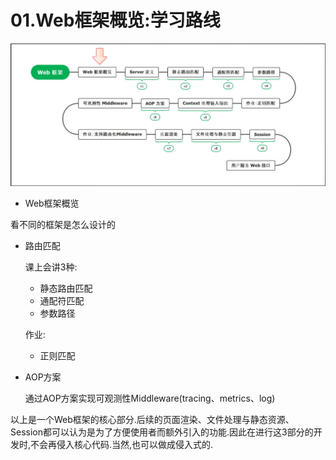 # 01.Web框架概览:学习路线

![Web框架概览](../img/Web框架之%20Server与路由树%20/1.Web框架概览-学习路线/Web框架概览.png)

- Web框架概览

看不同的框架是怎么设计的

- 路由匹配

	课上会讲3种:

	- 静态路由匹配
	- 通配符匹配
	- 参数路径

	作业:
	
	- 正则匹配

- AOP方案

	通过AOP方案实现可观测性Middleware(tracing、metrics、log)
	
以上是一个Web框架的核心部分.后续的页面渲染、文件处理与静态资源、Session都可以认为是为了方便使用者而额外引入的功能.因此在进行这3部分的开发时,不会再侵入核心代码.当然,也可以做成侵入式的.